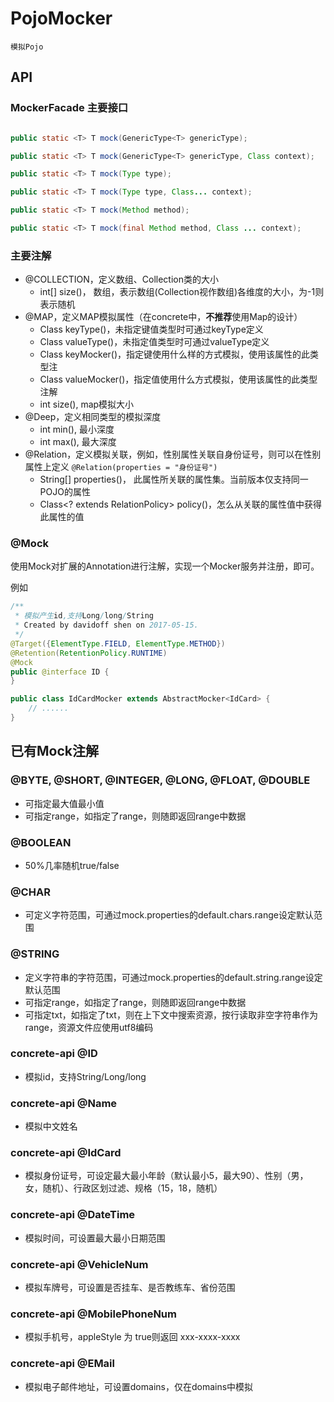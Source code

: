 # PojoMocker

    模拟Pojo

## API

### MockerFacade 主要接口

```java

public static <T> T mock(GenericType<T> genericType);

public static <T> T mock(GenericType<T> genericType, Class context);

public static <T> T mock(Type type);

public static <T> T mock(Type type, Class... context);

public static <T> T mock(Method method);

public static <T> T mock(final Method method, Class ... context);

```

### 主要注解

- @COLLECTION，定义数组、Collection类的大小
    - int[] size()， 数组，表示数组(Collection视作数组)各维度的大小，为-1则表示随机
- @MAP，定义MAP模拟属性（在concrete中，**不推荐**使用Map的设计）
    - Class keyType()，未指定键值类型时可通过keyType定义
    - Class valueType()，未指定值类型时可通过valueType定义
    - Class keyMocker()，指定键使用什么样的方式模拟，使用该属性的此类型注
    - Class valueMocker()，指定值使用什么方式模拟，使用该属性的此类型注解
    - int size(), map模拟大小
- @Deep，定义相同类型的模拟深度
    - int min(), 最小深度
    - int max(), 最大深度
- @Relation，定义模拟关联，例如，性别属性关联自身份证号，则可以在性别属性上定义 `@Relation(properties = "身份证号")`
    - String[] properties()， 此属性所关联的属性集。当前版本仅支持同一POJO的属性
    - Class<? extends RelationPolicy> policy()，怎么从关联的属性值中获得此属性的值
    
### @Mock

使用Mock对扩展的Annotation进行注解，实现一个Mocker<YourAnnotation>服务并注册，即可。

例如

```java
/**
 * 模拟产生id,支持Long/long/String
 * Created by davidoff shen on 2017-05-15.
 */
@Target({ElementType.FIELD, ElementType.METHOD})
@Retention(RetentionPolicy.RUNTIME)
@Mock
public @interface ID {
}
```

```java
public class IdCardMocker extends AbstractMocker<IdCard> {
    // ......
}
```

## 已有Mock注解

### @BYTE, @SHORT, @INTEGER, @LONG, @FLOAT, @DOUBLE

- 可指定最大值最小值
- 可指定range，如指定了range，则随即返回range中数据

### @BOOLEAN

- 50%几率随机true/false

### @CHAR

- 可定义字符范围，可通过mock.properties的default.chars.range设定默认范围

### @STRING

- 定义字符串的字符范围，可通过mock.properties的default.string.range设定默认范围
- 可指定range，如指定了range，则随即返回range中数据
- 可指定txt，如指定了txt，则在上下文中搜索资源，按行读取非空字符串作为range，资源文件应使用utf8编码

### concrete-api @ID

- 模拟id，支持String/Long/long

### concrete-api @Name

- 模拟中文姓名

### concrete-api @IdCard

- 模拟身份证号，可设定最大最小年龄（默认最小5，最大90）、性别（男，女，随机）、行政区划过滤、规格（15，18，随机）

### concrete-api @DateTime

- 模拟时间，可设置最大最小日期范围

### concrete-api @VehicleNum

- 模拟车牌号，可设置是否挂车、是否教练车、省份范围

### concrete-api @MobilePhoneNum

- 模拟手机号，appleStyle 为 true则返回 xxx-xxxx-xxxx

### concrete-api @EMail

- 模拟电子邮件地址，可设置domains，仅在domains中模拟

